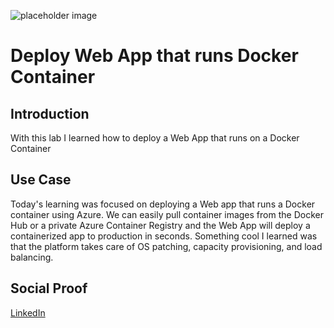![placeholder image](https://miro.medium.com/fit/c/1733/520/1*sK7nb7Doewq9B9oq1ldWbg.png)

# Deploy Web App that runs Docker Container

## Introduction

With this lab I learned how to deploy a Web App that runs on a Docker Container

## Use Case

Today's learning was focused on deploying a Web app that runs a Docker container using Azure. We can easily pull container images from the Docker Hub or a private Azure Container Registry and the Web App will deploy a containerized app to production in seconds. Something cool I learned was that the platform takes care of OS patching, capacity provisioning, and load balancing.

## Social Proof

[LinkedIn](https://www.linkedin.com/posts/wilkinsanchez_wilkinsanchez100daysofcloud-activity-6734290911485935616-gRjb)
